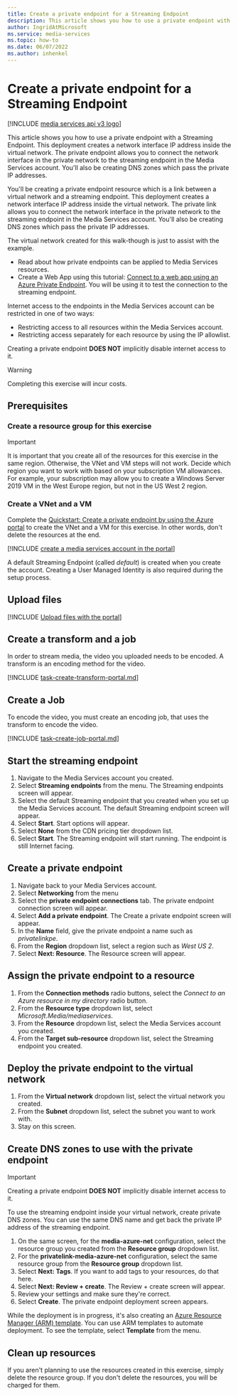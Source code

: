 ```yaml
---
title: Create a private endpoint for a Streaming Endpoint
description: This article shows you how to use a private endpoint with a Streaming Endpoint. This deployment creates a network interface IP address inside the virtual network. The private endpoint allows you to connect the network interface in the private network to the streaming endpoint in the Media Services account. You'll also be creating DNS zones which pass the private IP addresses.
author: IngridAtMicrosoft
ms.service: media-services
ms.topic: how-to
ms.date: 06/07/2022
ms.author: inhenkel
---
```


# Create a private endpoint for a Streaming Endpoint

[!INCLUDE [media services api v3 logo](./includes/v3-hr.md)]

This article shows you how to use a private endpoint with a Streaming Endpoint. This deployment creates a network interface IP address inside the virtual network. The private endpoint allows you to connect the network interface in the private network to the streaming endpoint in the Media Services account. You'll also be creating DNS zones which pass the private IP addresses.

You'll be creating a private endpoint resource which is a link between a virtual network and a streaming endpoint. This deployment creates a network interface IP address inside the virtual network. The private link allows you to connect the network interface in the private network to the streaming endpoint in the Media Services account. You'll also be creating DNS zones which pass the private IP addresses.

The virtual network created for this walk-though is just to assist with the example.

- Read about how private endpoints can be applied to Media Services resources.
- Create a Web App using this tutorial: [Connect to a web app using an Azure Private Endpoint](/azure/private-link/tutorial-private-endpoint-webapp-portal). You will be using it to test the connection to the streaming endpoint.

Internet access to the endpoints in the Media Services account can be restricted in one of two ways:

- Restricting access to all resources within the Media Services account.
- Restricting access separately for each resource by using the IP allowlist.

Creating a private endpoint **DOES NOT** implicitly disable internet access to it.

>[!WARNING]
> Completing this exercise will incur costs.

## Prerequisites

### Create a resource group for this exercise

> [!IMPORTANT]
> It is important that you create all of the resources for this exercise in the same region.  Otherwise, the VNet and VM steps will not work. Decide which region you want to work with based on your subscription VM allowances. For example, your subscription may allow you to create a Windows Server 2019 VM in the West Europe region, but not in the US West 2 region.

### Create a VNet and a VM

Complete the [Quickstart: Create a private endpoint by using the Azure portal](/azure/private-link/create-private-endpoint-portal) to create the VNet and a VM for this exercise. In other words, don't delete the resources at the end.

<!-- Create a media services account -->
[!INCLUDE [create a media services account in the portal](./includes/task-create-media-services-account-portal.md)]

A default Streaming Endpoint (called *default*) is created when you create the account. Creating a User Managed Identity is also required during the setup process.

## Upload files

[!INCLUDE [Upload files with the portal](./includes/task-upload-file-to-asset-portal.md)]

## Create a transform and a job

In order to stream media, the video you uploaded needs to be encoded. A transform is an encoding method for the video.

[!INCLUDE [task-create-transform-portal.md](includes/task-create-transform-portal.md)]

## Create a Job

To encode the video, you must create an encoding job, that uses the transform to encode the video.

[!INCLUDE [task-create-job-portal.md](./includes/task-create-job-portal.md)]

## Start the streaming endpoint

1. Navigate to the Media Services account you created.
1. Select **Streaming endpoints** from the menu. The Streaming endpoints screen will appear.
1. Select the default Streaming endpoint that you created when you set up the Media Services account.  The default Streaming endpoint screen will appear.
1. Select **Start**. Start options will appear.
1. Select **None** from the CDN pricing tier dropdown list.
1. Select **Start**.  The Streaming endpoint will start running. The endpoint is still Internet facing.

## Create a private endpoint

1. Navigate back to your Media Services account.
1. Select **Networking** from the menu
1. Select the **private endpoint connections** tab.  The private endpoint connection screen will appear.
1. Select **Add a private endpoint**. The Create a private endpoint screen will appear.
1. In the **Name** field, give the private endpoint a name such as *privatelinkpe*.
1. From the **Region** dropdown list, select a region such as *West US 2*.
1. Select **Next: Resource**. The Resource screen will appear.

## Assign the private endpoint to a resource

1. From the **Connection methods** radio buttons, select the *Connect to an Azure resource in my directory* radio button.
1. From the **Resource type** dropdown list, select *Microsoft.Media/mediaservices*.
1. From the **Resource** dropdown list, select the Media Services account you created.
1. From the **Target sub-resource** dropdown list, select the Streaming endpoint you created.

## Deploy the private endpoint to the virtual network

1. From the **Virtual network** dropdown list, select the virtual network you created.
1. From the **Subnet** dropdown list, select the subnet you want to work with.
1. Stay on this screen.

## Create DNS zones to use with the private endpoint

> [!IMPORTANT]
> Creating a private endpoint **DOES NOT** implicitly disable internet access to it.

To use the streaming endpoint inside your virtual network, create private DNS zones. You can use the same DNS name and get back the private IP address of the streaming endpoint.

1. On the same screen, for the **media-azure-net** configuration, select the resource group you created from the **Resource group** dropdown list.
1. For the **privatelink-media-azure-net** configuration, select the same resource group from the **Resource group** dropdown list.
1. Select **Next: Tags**. If you want to add tags to your resources, do that here.
1. Select **Next: Review + create**. The Review + create screen will appear.
1. Review your settings and make sure they're correct.
1. Select **Create**. The private endpoint deployment screen appears.

While the deployment is in progress, it's also creating an [Azure Resource Manager (ARM) template](/azure/azure-resource-manager/templates/overview). You can use ARM templates to automate deployment. To see the template, select **Template** from the menu.

## Clean up resources

If you aren't planning to use the resources created in this exercise, simply delete the resource group. If you don't delete the resources, you will be charged for them.
